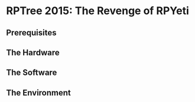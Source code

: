 # RPTree 2015: The Revenge of RPYeti

## Prerequisites

## The Hardware

## The Software

## The Environment

